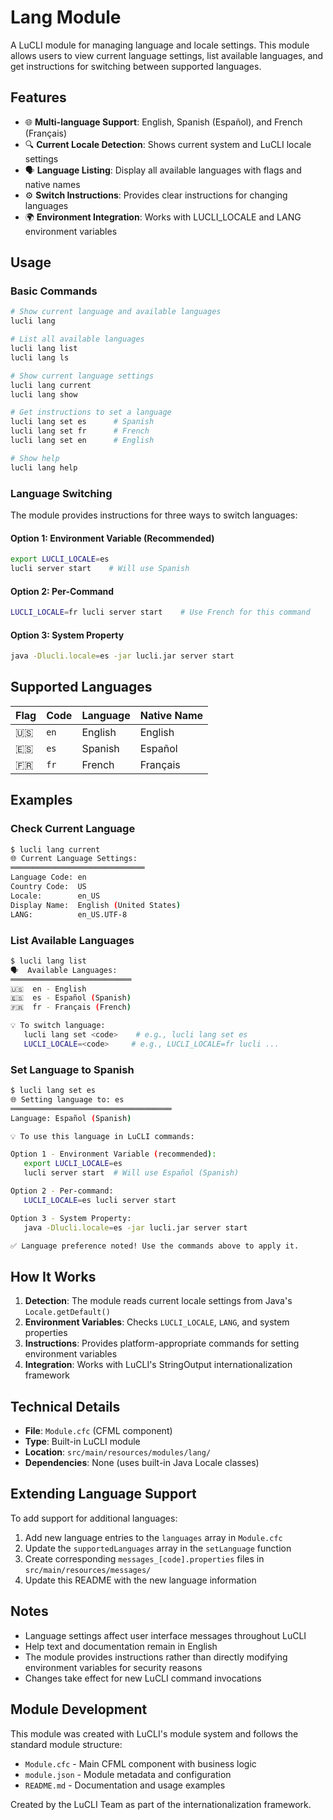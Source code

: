 # Lang Module

A LuCLI module for managing language and locale settings. This module allows users to view current language settings, list available languages, and get instructions for switching between supported languages.

## Features

- 🌐 **Multi-language Support**: English, Spanish (Español), and French (Français)
- 🔍 **Current Locale Detection**: Shows current system and LuCLI locale settings
- 🗣️ **Language Listing**: Display all available languages with flags and native names
- ⚙️ **Switch Instructions**: Provides clear instructions for changing languages
- 🌍 **Environment Integration**: Works with LUCLI_LOCALE and LANG environment variables

## Usage

### Basic Commands

```bash
# Show current language and available languages
lucli lang

# List all available languages
lucli lang list
lucli lang ls

# Show current language settings
lucli lang current
lucli lang show

# Get instructions to set a language
lucli lang set es      # Spanish
lucli lang set fr      # French  
lucli lang set en      # English

# Show help
lucli lang help
```

### Language Switching

The module provides instructions for three ways to switch languages:

#### Option 1: Environment Variable (Recommended)
```bash
export LUCLI_LOCALE=es
lucli server start    # Will use Spanish
```

#### Option 2: Per-Command
```bash
LUCLI_LOCALE=fr lucli server start    # Use French for this command
```

#### Option 3: System Property
```bash
java -Dlucli.locale=es -jar lucli.jar server start
```

## Supported Languages

| Flag | Code | Language | Native Name |
|------|------|----------|-------------|
| 🇺🇸   | `en` | English  | English     |
| 🇪🇸   | `es` | Spanish  | Español     |
| 🇫🇷   | `fr` | French   | Français    |

## Examples

### Check Current Language
```bash
$ lucli lang current
🌐 Current Language Settings:
══════════════════════════════
Language Code: en
Country Code:  US
Locale:        en_US
Display Name:  English (United States)
LANG:          en_US.UTF-8
```

### List Available Languages
```bash
$ lucli lang list
🗣️  Available Languages:
═══════════════════════════
🇺🇸  en - English
🇪🇸  es - Español (Spanish)
🇫🇷  fr - Français (French)

💡 To switch language:
   lucli lang set <code>    # e.g., lucli lang set es
   LUCLI_LOCALE=<code>     # e.g., LUCLI_LOCALE=fr lucli ...
```

### Set Language to Spanish
```bash
$ lucli lang set es
🌐 Setting language to: es
════════════════════════════════════
Language: Español (Spanish)

💡 To use this language in LuCLI commands:

Option 1 - Environment Variable (recommended):
   export LUCLI_LOCALE=es
   lucli server start  # Will use Español (Spanish)

Option 2 - Per-command:
   LUCLI_LOCALE=es lucli server start

Option 3 - System Property:
   java -Dlucli.locale=es -jar lucli.jar server start

✅ Language preference noted! Use the commands above to apply it.
```

## How It Works

1. **Detection**: The module reads current locale settings from Java's `Locale.getDefault()`
2. **Environment Variables**: Checks `LUCLI_LOCALE`, `LANG`, and system properties
3. **Instructions**: Provides platform-appropriate commands for setting environment variables
4. **Integration**: Works with LuCLI's StringOutput internationalization framework

## Technical Details

- **File**: `Module.cfc` (CFML component)
- **Type**: Built-in LuCLI module
- **Location**: `src/main/resources/modules/lang/`
- **Dependencies**: None (uses built-in Java Locale classes)

## Extending Language Support

To add support for additional languages:

1. Add new language entries to the `languages` array in `Module.cfc`
2. Update the `supportedLanguages` array in the `setLanguage` function
3. Create corresponding `messages_[code].properties` files in `src/main/resources/messages/`
4. Update this README with the new language information

## Notes

- Language settings affect user interface messages throughout LuCLI
- Help text and documentation remain in English
- The module provides instructions rather than directly modifying environment variables for security reasons
- Changes take effect for new LuCLI command invocations

## Module Development

This module was created with LuCLI's module system and follows the standard module structure:
- `Module.cfc` - Main CFML component with business logic
- `module.json` - Module metadata and configuration
- `README.md` - Documentation and usage examples

Created by the LuCLI Team as part of the internationalization framework.
